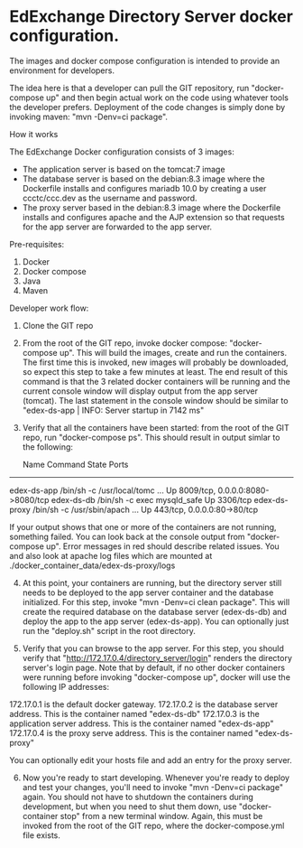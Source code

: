 # EdExchange Directory Server docker configuration.

The images and docker compose configuration is intended to provide an environment for developers.

The idea here is that a developer can pull the GIT repository, run "docker-compose up" and then begin
actual work on the code using whatever tools the developer prefers.  Deployment of the code changes is
simply done by invoking maven:  "mvn -Denv=ci package".

How it works

The EdExchange Docker configuration consists of 3 images:

- The application server is based on the tomcat:7 image
- The database server is based on the debian:8.3 image where the Dockerfile installs and configures
mariadb 10.0 by creating a user ccctc/ccc.dev as the username and password.
- The proxy server based in the debian:8.3 image where the Dockerfile installs and configures apache
and the AJP extension so that requests for the app server are forwarded to the app server.

Pre-requisites:
1) Docker
2) Docker compose
3) Java
4) Maven

Developer work flow:
1) Clone the GIT repo

2) From the root of the GIT repo, invoke docker compose:  "docker-compose up".  This will build the images, create
and run the containers.  The first time this is invoked, new images will probably be downloaded, so expect this step
to take a few minutes at least.  The end result of this command is that the 3 related docker containers will be running
and the current console window will display output from the app server (tomcat).  The last statement in the console window
should be similar to "edex-ds-app   | INFO: Server startup in 7142 ms"

3) Verify that all the containers have been started: from the root of the GIT repo, run "docker-compose ps".  This should
result in output simlar to the following:

    Name                   Command               State                Ports
-----------------------------------------------------------------------------------------
edex-ds-app     /bin/sh -c /usr/local/tomc ...   Up      8009/tcp, 0.0.0.0:8080->8080/tcp
edex-ds-db      /bin/sh -c exec mysqld_safe      Up      3306/tcp
edex-ds-proxy   /bin/sh -c /usr/sbin/apach ...   Up      443/tcp, 0.0.0.0:80->80/tcp

If your output shows that one or more of the containers are not running, something failed.  You can look back at the
console output from "docker-compose up".  Error messages in red should describe related issues. You and also look at
apache log files which are mounted at ./docker_container_data/edex-ds-proxy/logs

4) At this point, your containers are running, but the directory server still needs to be deployed to the app server
container and the database initialized.  For this step, invoke "mvn -Denv=ci clean package".  This will create the
required database on the database server (edex-ds-db) and deploy the app to the app server (edex-ds-app).  You can
optionally just run the "deploy.sh" script in the root directory.

5) Verify that you can browse to the app server.  For this step, you should verify that
"http://172.17.0.4/directory_server/login" renders the directory server's login page.  Note that by default, if no
other docker containers were running before invoking "docker-compose up", docker will use the following IP addresses:

172.17.0.1 is the default docker gateway.
172.17.0.2 is the database server address.  This is the container named "edex-ds-db"
172.17.0.3 is the application server address.  This is the container named "edex-ds-app"
172.17.0.4 is the proxy serve address.  This is the container named "edex-ds-proxy"

You can optionally edit your hosts file and add an entry for the proxy server.

6) Now you're ready to start developing.  Whenever you're ready to deploy and test your changes, you'll need to
invoke "mvn -Denv=ci package" again.  You should not have to shutdown the containers during development, but when
you need to shut them down, use "docker-container stop" from a new terminal window.  Again, this must be invoked
from the root of the GIT repo, where the docker-compose.yml file exists.


